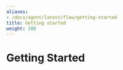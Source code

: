 ```yaml
---
aliases:
- /docs/agent/latest/flow/getting-started
title: Getting started
weight: 200
---
```


# Getting Started
